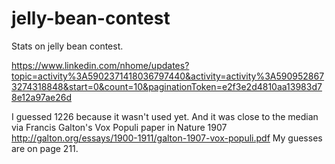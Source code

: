 jelly-bean-contest
==================

Stats on jelly bean contest.

https://www.linkedin.com/nhome/updates?topic=activity%3A5902371418036797440&activity=activity%3A5909528673274318848&start=0&count=10&paginationToken=e2f3e2d4810aa13983d78e12a97ae26d

I guessed 1226 because it wasn't used yet.  And it was close to the median via Francis Galton's Vox Populi paper in Nature 1907 http://galton.org/essays/1900-1911/galton-1907-vox-populi.pdf
My guesses are on page 211.